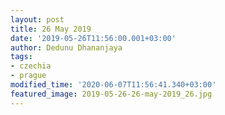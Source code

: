 ```yaml
---
layout: post
title: 26 May 2019
date: '2019-05-26T11:56:00.001+03:00'
author: Dedunu Dhananjaya
tags:
- czechia
- prague
modified_time: '2020-06-07T11:56:41.340+03:00'
featured_image: 2019-05-26-26-may-2019_26.jpg
---
```

